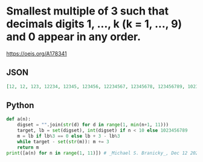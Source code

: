 # Smallest multiple of 3 such that decimals digits 1, \.\.\., k \(k \= 1, \.\.\., 9\) and 0 appear in any order\.
https://oeis.org/A178341
## JSON
```JSON
[12, 12, 123, 12234, 12345, 123456, 12234567, 12345678, 123456789, 1023456789]
```
## Python
```Python
def a(n):
    digset = "".join(str(d) for d in range(1, min(n+1, 11)))
    target, lb = set(digset), int(digset) if n < 10 else 1023456789
    m = lb if lb%3 == 0 else lb + 3 - lb%3
    while target - set(str(m)): m += 3
    return m
print([a(n) for n in range(1, 11)]) # _Michael S. Branicky_, Dec 12 2021
```
